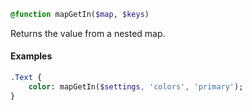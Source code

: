 
```sass
@function mapGetIn($map, $keys)
```

Returns the value from a nested map.

#### Examples

```sass
.Text {
    color: mapGetIn($settings, 'colors', 'primary');
}
```
